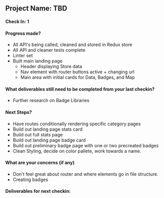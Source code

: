 ## Project Name: TBD

#### Check In: 1

#### Progress made?
- All API's being called, cleaned and stored in Redux store
- All API and cleaner tests complete
- Linter set
- Built main landing page
  * Header displaying Store data
  * Nav element with router buttons active + changing url
  * Main area with initial cards for Data, Badges, and Map

#### What deliverables still need to be completed from your last checkin?
- Further research on Badge Libraries 

#### Next Steps?
  - Have routes conditionally rendering specific category pages
  - Build out landing page stats card
  - Build out full stats page
  - Build out landing page badge card
  - Build out preliminary badge page with one or two precreated badges
  - Clean Styling, decide on color pallete, work towards a name.

#### What are your concerns (if any)
  - Don't feel great about router and where elements go in file structure.
  - Creating badges

#### Deliverables for next checkin:
